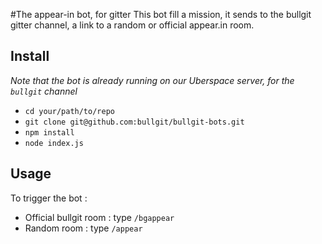 #The appear-in bot, for gitter
This bot fill a mission, it sends to the bullgit gitter channel, a link to a random or official appear.in room.

## Install 

_Note that the bot is already running on our Uberspace server, for the `bullgit` channel_

- `cd your/path/to/repo`
- `git clone git@github.com:bullgit/bullgit-bots.git`
- `npm install`
- `node index.js`

## Usage 
To trigger the bot : 
- Official bullgit room : type `/bgappear`
- Random room : type `/appear`


